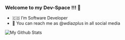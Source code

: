 ### Welcome to my Dev-Space !!! 👋

-  🇨🇴 I’m Software Developer 
-  🤳 You can reach me as @wdiazplus in all social media


![My Github Stats](https://github-readme-stats.vercel.app/api?username=wdiazplus&show_icons=true&theme=dark)

